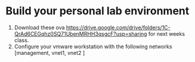 # Build your personal lab environment
1. Download these ova https://drive.google.com/drive/folders/1C-QrAd6CEGqhz0SQ71UbenMRHH3qsgcF?usp=sharing for next weeks class.
2. Configure your vmware workstation with the following networks [management, vnet1, vnet2 ]

